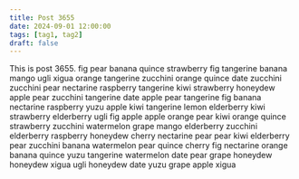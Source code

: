 ```yaml
---
title: Post 3655
date: 2024-09-01 12:00:00
tags: [tag1, tag2]
draft: false
---
```

This is post 3655.
fig
pear
banana
quince
strawberry
fig
tangerine
banana
mango
ugli
xigua
orange
tangerine
zucchini
orange
quince
date
zucchini
zucchini
pear
nectarine
raspberry
tangerine
kiwi
strawberry
honeydew
apple
pear
zucchini
tangerine
date
apple
pear
tangerine
fig
banana
nectarine
raspberry
yuzu
apple
kiwi
tangerine
lemon
elderberry
kiwi
strawberry
elderberry
ugli
fig
apple
apple
orange
pear
kiwi
orange
quince
strawberry
zucchini
watermelon
grape
mango
elderberry
zucchini
elderberry
raspberry
honeydew
cherry
nectarine
pear
pear
kiwi
elderberry
pear
zucchini
banana
watermelon
pear
quince
cherry
fig
nectarine
orange
banana
quince
yuzu
tangerine
watermelon
date
pear
grape
honeydew
honeydew
xigua
ugli
honeydew
date
yuzu
grape
apple
xigua
